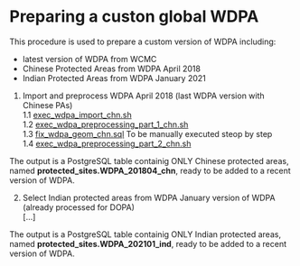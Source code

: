 # Preparing a custon global WDPA

This procedure is used to prepare a custom version of WDPA including:  
- latest version of WDPA from WCMC  
- Chinese Protected Areas from WDPA April 2018  
- Indian Protected Areas from WDPA January 2021  

1. Import and preprocess WDPA April 2018 (last WDPA version with Chinese PAs)  
1.1 [exec_wdpa_import_chn.sh](./exec_wdpa_import_chn.sh)  
1.2 [exec_wdpa_preprocessing_part_1_chn.sh](./exec_wdpa_preprocessing_part_1_chn.sh)  
1.3 [fix_wdpa_geom_chn.sql](./sql/fix_wdpa_geom_chn.sql)  To be manually executed steop by step  
1.4  [exec_wdpa_preprocessing_part_2_chn.sh](./exec_wdpa_preprocessing_part_2_chn.sh)  

The output is a PostgreSQL table containig ONLY Chinese protected areas, named **protected_sites.WDPA_201804_chn**, ready to be added to a recent version of WDPA.  


2. Select Indian protected areas from WDPA January version of WDPA (already processed for DOPA)  
[...]  

The output is a PostgreSQL table containig ONLY Indian protected areas, named **protected_sites.WDPA_202101_ind**, ready to be added to a recent version of WDPA.  

